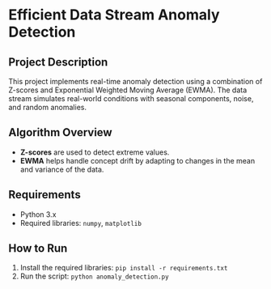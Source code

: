 # Efficient Data Stream Anomaly Detection

## Project Description
This project implements real-time anomaly detection using a combination of Z-scores and Exponential Weighted Moving Average (EWMA). The data stream simulates real-world conditions with seasonal components, noise, and random anomalies.

## Algorithm Overview
- **Z-scores** are used to detect extreme values.
- **EWMA** helps handle concept drift by adapting to changes in the mean and variance of the data.

## Requirements
- Python 3.x
- Required libraries: `numpy`, `matplotlib`

## How to Run
1. Install the required libraries: `pip install -r requirements.txt`
2. Run the script: `python anomaly_detection.py`
